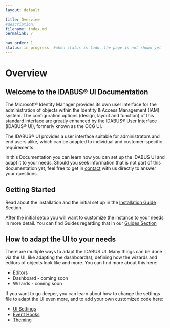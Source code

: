 ```yaml
---
layout: default

title: Overview
#description:
filename: index.md
permalink: /

nav_order: 1
status: in progress  #when status is todo, the page is not shown yet
---
```


# Overview

## Welcome to the IDABUS® UI Documentation

The Microsoft® Identity Manager provides its own user interface for the administration of objects within the Identity & Access Management (IAM) system. The configuration options (design, layout and function) of this standard interface are greatly enhanced by the IDABUS® User Interface (IDABUS® UI), formerly known as the OCG UI.

The IDABUS® UI provides a user interface suitable for administrators and end users alike, which can be adapted to individual and customer-specific requirements.

In this Documentation you can learn how you can set up the IDABUS UI and adapt it to your needs. Should you seek information that is not part of this documentation yet, feel free to get in [contact](https://ocg.de/Unternehmen/Kontakt) with us directly to answer your questions.

## Getting Started
Read about the installation and the initial set up in the [Installation Guide](/installation/) Section.

After the initial setup you will want to customize the instance to your needs in more detail. You can find Guides regarding that in our [Guides Section](/guides/)

## How to adapt the UI to your needs
There are multiple ways to adapt the IDABUS UI. Many things can be done via the UI, like adapting the dashboard(s), defining how the wizards and editors of objects look like and more. You can find more about this here:
- [Editors](/editors/)
- Dashboard - coming soon
- Wizards - coming soon

If you want to go deeper, you can learn about how to change the settings file to adapt the UI even more, and to add your own customized code here:
- [UI Settings](/uisettings/)
- [Event Hooks](/eventHooks)
- [Theming](/theming/)
